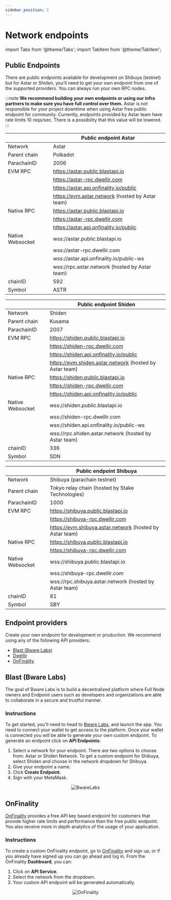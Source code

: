 ```yaml
---
sidebar_position: 2
---
```


# Network endpoints

import Tabs from '@theme/Tabs';
import TabItem from '@theme/TabItem';

## Public Endpoints

There are public endpoints available for development on Shibuya (testnet) but for Astar or Shiden, you'll need to get your own endpoint from one of the supported providers. You can always run your own RPC nodes.

:::note
**We recommend building your own endpoints or using our infra partners to make sure you have full control over them.**
Astar is not responsible for your project downtime when using Astar free public endpoint for community.
Currently, endpoints provided by Astar team have rate limits 10 reqs/sec. There is a possibility that this value will be lowered.
:::

<Tabs>
<TabItem value="astar" label="Astar Network" default>

|   | Public endpoint Astar |
| --- | --- |
| Network | Astar |
| Parent chain | Polkadot |
| ParachainID | 2006 |
| EVM RPC | https://astar.public.blastapi.io |
|         | https://astar-rpc.dwellir.com |
|         | https://astar.api.onfinality.io/public |
|         | https://evm.astar.network (hosted by Astar team) |
| Native RPC | https://astar.public.blastapi.io |
|            | https://astar-rpc.dwellir.com |
|            | https://astar.api.onfinality.io/public |
| Native Websocket | wss://astar.public.blastapi.io |
|                  | wss://astar-rpc.dwellir.com |
|                  | wss://astar.api.onfinality.io/public-ws |
|                  | wss://rpc.astar.network (hosted by Astar team) |
| chainID | 592 |
| Symbol | ASTR |

</TabItem>

<TabItem value="shiden" label="Shiden Network" default>

|   | Public endpoint Shiden |
| --- | --- |
| Network | Shiden |
| Parent chain | Kusama |
| ParachainID | 2007 |
| EVM RPC | https://shiden.public.blastapi.io |
|         | https://shiden-rpc.dwellir.com |
|         | https://shiden.api.onfinality.io/public |
|         | https://evm.shiden.astar.network (hosted by Astar team) |
| Native RPC | https://shiden.public.blastapi.io |
|            | https://shiden-rpc.dwellir.com |
|            | https://shiden.api.onfinality.io/public |
| Native Websocket | wss://shiden.public.blastapi.io  |
|                  | wss://shiden-rpc.dwellir.com |
|                  | wss://shiden.api.onfinality.io/public-ws |
|                  | wss://rpc.shiden.astar.network (hosted by Astar team) |
| chainID | 336 |
| Symbol | SDN |

</TabItem>

<TabItem value="shibuya" label="Shibuya Network" default>

|   | Public endpoint Shibuya |
| --- | --- |
| Network | Shibuya (parachain testnet) |
| Parent chain | Tokyo relay chain (hosted by Stake Technologies) |
| ParachainID | 1000 |
| EVM RPC | https://shibuya.public.blastapi.io |
|         | https://shibuya-rpc.dwellir.com |
|         | https://evm.shibuya.astar.network (hosted by Astar team) |
| Native RPC | https://shibuya.public.blastapi.io |
|            | https://shibuya-rpc.dwellir.com |
| Native Websocket | wss://shibuya.public.blastapi.io  |
|                  | wss://shibuya-rpc.dwellir.com |
|                  | wss://rpc.shibuya.astar.network (hosted by Astar team) |
| chainID | 81 |
| Symbol | SBY |

</TabItem>
</Tabs>


## Endpoint providers

Create your own endpoint for development or production. We recommend using any of the following API providers:

- [Blast (Bware Labs)](./endpoints#bware-labs)
- [Dwellir](./endpoints#dwellir)
- [OnFinality](./endpoints#onfinality)

## Blast (Bware Labs)
The goal of Bware Labs is to build a decentralized platform where Full Node owners and Endpoint users such as developers and organizations are able to collaborate in a secure and trustful manner.

### Instructions
To get started, you'll need to head to [Bware Labs](https://app.bwarelabs.com/), and launch the app. You need to connect your wallet to get access to the platform. Once your wallet is connected you will be able to generate your own custom endpoint. To generate an endpoint click on **API Endpoints**:

1. Select a network for your endpoint. There are two options to choose from: Astar or Shiden Network. To get a custom endpoint for Shibuya, select Shiden and choose in the network dropdown for Shibuya.
2. Give your endpoint a name. 
3. Click **Create Endpoint.**
4. Sign with your MetaMask.

<center>
<img src="https://i.imgur.com/A6shINy.png" alt="BwareLabs" border="0"></img>
</center>

## OnFinality
[OnFinality](https://onfinality.io/) provides a free API key based endpoint for customers that provide higher rate limits and performance than the free public endpoint. You also receive more in depth analytics of the usage of your application.

### Instructions
To create a custom OnFinality endpoint, go to [OnFinality](https://onfinality.io/) and sign up, or if you already have signed up you can go ahead and log in. From the OnFinality **Dashboard**, you can:

1. Click on **API Service.**
2. Select the network from the dropdown.
3. Your custom API endpoint will be generated automatically.

<center>
<img src="https://i.imgur.com/SaoAQwt.png" alt="OnFinality" border="0"></img>
</center>
